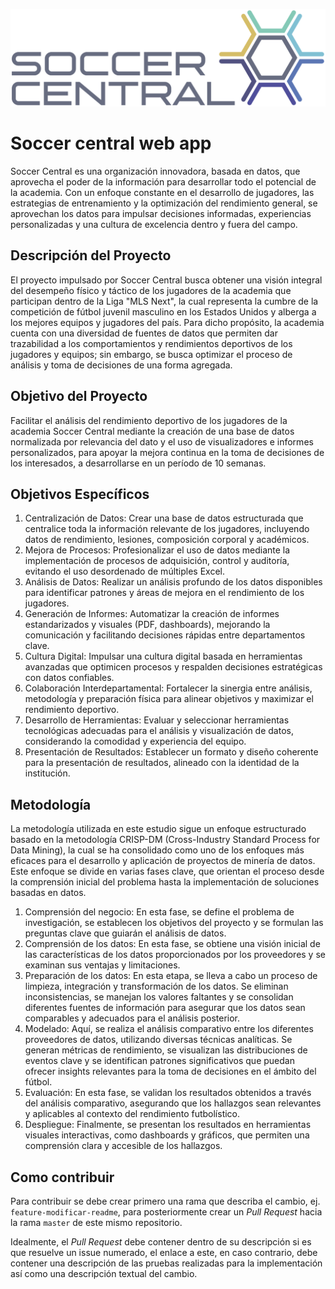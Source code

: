 ![SOCCER CENTRAL](assets/images/soccer-central.png)

# Soccer central web app
Soccer Central es una organización innovadora, basada en datos, que aprovecha el poder de la información para desarrollar todo el potencial de la academia. Con un enfoque constante en el desarrollo de jugadores, las estrategias de entrenamiento y la optimización del rendimiento general, se aprovechan los datos para impulsar decisiones informadas, experiencias personalizadas y una cultura de excelencia dentro y fuera del campo.

## Descripción del Proyecto
El proyecto impulsado por Soccer Central busca obtener una visión integral del desempeño físico y táctico de los jugadores de la academia que participan dentro de la Liga "MLS Next", la cual representa la cumbre de la competición de fútbol juvenil masculino en los Estados Unidos y alberga a los mejores equipos y jugadores del país. Para dicho propósito, la academia cuenta con una diversidad de fuentes de datos que permiten dar trazabilidad a los comportamientos y rendimientos deportivos de los jugadores y equipos; sin embargo, se busca optimizar el proceso de análisis y toma de decisiones de una forma agregada.

## Objetivo del Proyecto
Facilitar el análisis del rendimiento deportivo de los jugadores de la academia Soccer Central mediante la creación de una base de datos normalizada por relevancia del dato y el uso de visualizadores e informes personalizados, para apoyar la mejora continua en la toma de decisiones de los interesados, a desarrollarse en un período de 10 semanas.

## Objetivos Específicos
1. Centralización de Datos: Crear una base de datos estructurada que centralice toda la información relevante de los jugadores, incluyendo datos de rendimiento, lesiones, composición corporal y académicos.
2. Mejora de Procesos: Profesionalizar el uso de datos mediante la implementación de procesos de adquisición, control y auditoría, evitando el uso desordenado de múltiples Excel.
3. Análisis de Datos: Realizar un análisis profundo de los datos disponibles para identificar patrones y áreas de mejora en el rendimiento de los jugadores. 
4. Generación de Informes: Automatizar la creación de informes estandarizados y visuales (PDF, dashboards), mejorando la comunicación y facilitando decisiones rápidas entre departamentos clave.
5. Cultura Digital: Impulsar una cultura digital basada en herramientas avanzadas que optimicen procesos y respalden decisiones estratégicas con datos confiables.
6. Colaboración Interdepartamental: Fortalecer la sinergia entre análisis, metodología y preparación física para alinear objetivos y maximizar el rendimiento deportivo.
7. Desarrollo de Herramientas: Evaluar y seleccionar herramientas tecnológicas adecuadas para el análisis y visualización de datos, considerando la comodidad y experiencia del equipo.
8. Presentación de Resultados: Establecer un formato y diseño coherente para la presentación de resultados, alineado con la identidad de la institución.

## Metodología
La metodología utilizada en este estudio sigue un enfoque estructurado basado en la metodología CRISP-DM (Cross-Industry Standard Process for Data Mining), la cual se ha consolidado como uno de los enfoques más eficaces para el desarrollo y aplicación de proyectos de minería de datos. Este enfoque se divide en varias fases clave, que orientan el proceso desde la comprensión inicial del problema hasta la implementación de soluciones basadas en datos. 

1. Comprensión del negocio: En esta fase, se define el problema de investigación, se establecen los objetivos del proyecto y se formulan las preguntas clave que guiarán el análisis de datos. 
2. Comprensión de los datos: En esta fase, se obtiene una visión inicial de las características de los datos proporcionados por los proveedores y se examinan sus ventajas y limitaciones.
3. Preparación de los datos: En esta etapa, se lleva a cabo un proceso de limpieza, integración y transformación de los datos. Se eliminan inconsistencias, se manejan los valores faltantes y se consolidan diferentes fuentes de información para asegurar que los datos sean comparables y adecuados para el análisis posterior.
4. Modelado: Aquí, se realiza el análisis comparativo entre los diferentes proveedores de datos, utilizando diversas técnicas analíticas. Se generan métricas de rendimiento, se visualizan las distribuciones de eventos clave y se identifican patrones significativos que puedan ofrecer insights relevantes para la toma de decisiones en el ámbito del fútbol.
5. Evaluación: En esta fase, se validan los resultados obtenidos a través del análisis comparativo, asegurando que los hallazgos sean relevantes y aplicables al contexto del rendimiento futbolístico. 
6. Despliegue: Finalmente, se presentan los resultados en herramientas visuales interactivas, como dashboards y gráficos, que permiten una comprensión clara y accesible de los hallazgos. 

## Como contribuir
Para contribuir se debe crear primero una rama que describa el cambio, ej. `feature-modificar-readme`, para posteriormente crear un _Pull Request_ hacia la rama `master` de este mismo repositorio.

Idealmente, el _Pull Request_ debe contener dentro de su descripción si es que resuelve un issue numerado, el enlace a este, en caso contrario, debe contener una descripción de las pruebas realizadas para la implementación así como una descripción textual del cambio.
